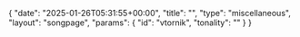 {
    "date": "2025-01-26T05:31:55+00:00",
    "title": "",
    "type": "miscellaneous",
    "layout": "songpage",
    "params": {
        "id": "vtornik",
        "tonality": ""
    }
}